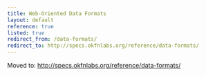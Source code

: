 ```yaml
---
title: Web-Oriented Data Formats
layout: default
reference: true
listed: true
redirect_from: /data-formats/
redirect_to: http://specs.okfnlabs.org/reference/data-formats/
---
```


Moved to: <http://specs.okfnlabs.org/reference/data-formats/>
